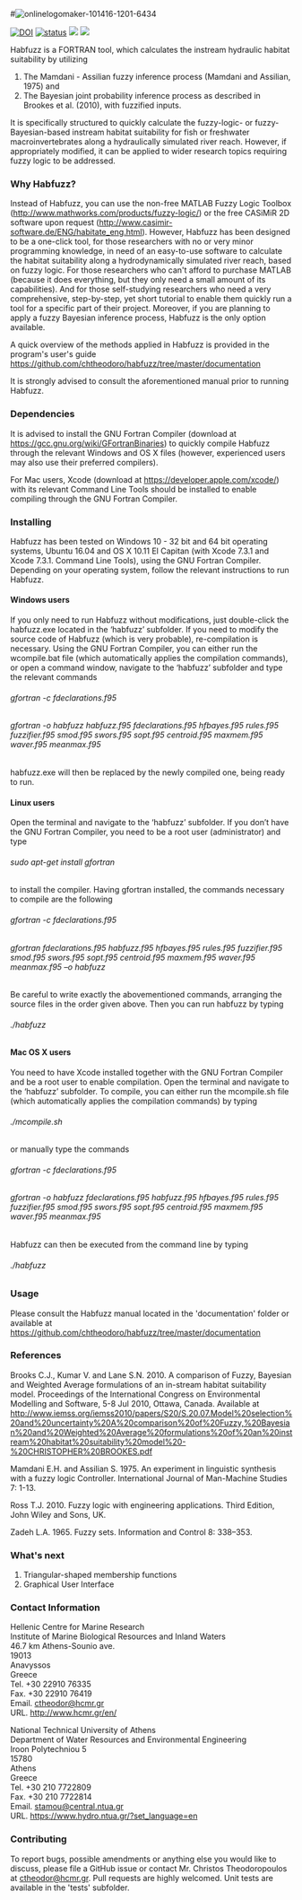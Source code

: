 #![onlinelogomaker-101416-1201-6434](https://cloud.githubusercontent.com/assets/21544603/19381943/a169dd32-9206-11e6-8207-055b982a6031.jpg)


[![DOI](https://zenodo.org/badge/68698452.svg)](https://zenodo.org/badge/latestdoi/68698452)
[![status](http://joss.theoj.org/papers/1ad27db8f0976c28a75e20d34eba5ee2/status.svg)](http://joss.theoj.org/papers/1ad27db8f0976c28a75e20d34eba5ee2)
![](http://www.repostatus.org/badges/latest/active.svg)
![](http://cranlogs.r-pkg.org/badges/grand-total/habfuzz)

Habfuzz is a FORTRAN tool, which calculates the instream hydraulic habitat suitability by utilizing  
1.	Τhe Mamdani - Assilian fuzzy inference process (Mamdani and Assilian, 1975) and  
2.	The Bayesian joint probability inference process as described in Brookes et al. (2010), with fuzzified inputs.

It is specifically structured to quickly calculate the fuzzy-logic- or fuzzy-Bayesian-based instream habitat suitability for fish or freshwater macroinvertebrates along a hydraulically simulated river reach. However, if appropriately modified, it can be applied to wider research topics requiring fuzzy logic to be addressed.

### Why Habfuzz?
Instead of Habfuzz, you can use the non-free MATLAB Fuzzy Logic Toolbox (http://www.mathworks.com/products/fuzzy-logic/) or the free CASiMiR 2D software upon request (http://www.casimir-software.de/ENG/habitate_eng.html). However, Habfuzz has been designed to be a one-click tool, for those researchers with no or very minor programming knowledge, in need of an easy-to-use software to calculate the habitat suitability along a hydrodynamically simulated river reach, based on fuzzy logic. For those researchers who can't afford to purchase MATLAB (because it does everything, but they only need a small amount of its capabilities). And for those self-studying researchers who need a very comprehensive, step-by-step, yet short tutorial to enable them quickly run a tool for a specific part of their project. Moreover, if you are planning to apply a fuzzy Bayesian inference process, Habfuzz is the only option available.
 
A quick overview of the methods applied in Habfuzz is provided in the program's user's guide
https://github.com/chtheodoro/habfuzz/tree/master/documentation  

It is strongly advised to consult the aforementioned manual prior to running Habfuzz. 

### Dependencies
  
It is advised to install the GNU Fortran Compiler (download at https://gcc.gnu.org/wiki/GFortranBinaries) to quickly compile Habfuzz through the relevant Windows and OS X files (however, experienced users may also use their preferred compilers).

For Mac users, Xcode (download at https://developer.apple.com/xcode/) with its relevant Command Line Tools should be installed to enable compiling through the GNU Fortran Compiler.

### Installing
Habfuzz has been tested on Windows 10 - 32 bit and 64 bit operating systems, Ubuntu 16.04 and OS X 10.11 El Capitan (with Xcode 7.3.1 and Xcode 7.3.1. Command Line Tools), using the GNU Fortran Compiler. Depending on your operating system, follow the relevant instructions to run Habfuzz.

#### Windows users
If you only need to run Habfuzz without modifications, just double-click the habfuzz.exe located in the ‘habfuzz’ subfolder. If you need to modify the source code of Habfuzz (which is very probable), re-compilation is necessary. Using the GNU Fortran Compiler, you can either run the wcompile.bat file (which automatically applies the compilation commands), or open a command window, navigate to the ‘habfuzz’ subfolder and type the relevant commands

###### gfortran -c fdeclarations.f95

###### gfortran -o habfuzz habfuzz.f95 fdeclarations.f95 hfbayes.f95 rules.f95 fuzzifier.f95 smod.f95 swors.f95 sopt.f95 centroid.f95 maxmem.f95 waver.f95 meanmax.f95

habfuzz.exe will then be replaced by the newly compiled one, being ready to run.

#### Linux users
Open the terminal and navigate to the ‘habfuzz’ subfolder. If you don’t have the GNU Fortran Compiler, you need to be a root user (administrator) and type

###### sudo apt-get install gfortran 

to install the compiler. Having gfortran installed, the commands necessary to compile are the following

###### gfortran -c fdeclarations.f95

###### gfortran fdeclarations.f95 habfuzz.f95 hfbayes.f95 rules.f95 fuzzifier.f95 smod.f95 swors.f95 sopt.f95 centroid.f95 maxmem.f95 waver.f95 meanmax.f95 –o habfuzz

Be careful to write exactly the abovementioned commands, arranging the source files in the order given above. Then you can run habfuzz by typing

###### ./habfuzz

#### Mac OS X users
You need to have Xcode installed together with the GNU Fortran Compiler and be a root user to enable compilation. Open the terminal and navigate to the ‘habfuzz’ subfolder. To compile, you can either run the mcompile.sh file (which automatically applies the compilation commands) by typing

###### ./mcompile.sh

or manually type the commands

###### gfortran -c fdeclarations.f95

###### gfortran -o habfuzz fdeclarations.f95 habfuzz.f95 hfbayes.f95 rules.f95 fuzzifier.f95 smod.f95 swors.f95 sopt.f95 centroid.f95 maxmem.f95 waver.f95 meanmax.f95

Habfuzz can then be executed from the command line by typing

###### ./habfuzz

### Usage
Please consult the Habfuzz manual located in the 'documentation' folder or available at https://github.com/chtheodoro/habfuzz/tree/master/documentation

### References
Brooks C.J., Kumar V. and Lane S.N. 2010. A comparison of Fuzzy, Bayesian and Weighted Average formulations of an in-stream habitat suitability model. Proceedings of the International Congress on Environmental Modelling and Software, 5-8 Jul 2010, Ottawa, Canada. Available at http://www.iemss.org/iemss2010/papers/S20/S.20.07.Model%20selection%20and%20uncertainty%20A%20comparison%20of%20Fuzzy,%20Bayesian%20and%20Weighted%20Average%20formulations%20of%20an%20instream%20habitat%20suitability%20model%20-%20CHRISTOPHER%20BROOKES.pdf

Mamdani E.H. and Assilian S. 1975. An experiment in linguistic synthesis with a fuzzy logic
Controller. International Journal of Man-Machine Studies 7: 1-13.

Ross T.J. 2010. Fuzzy logic with engineering applications. Third Edition, John Wiley and Sons, UK.

Zadeh L.A. 1965. Fuzzy sets. Information and Control 8: 338–353.

### What's next
1. Triangular-shaped membership functions
2. Graphical User Interface

### Contact Information

Hellenic Centre for Marine Research  
Institute of Marine Biological Resources and Inland Waters  
46.7 km Athens-Sounio ave.  
19013  
Anavyssos  
Greece  
Tel. +30 22910 76335  
Fax. +30 22910 76419  
Email. ctheodor@hcmr.gr  
URL. http://www.hcmr.gr/en/  

National Technical University of Athens  
Department of Water Resources and Environmental Engineering  
Iroon Polytechniou 5  
15780  
Athens  
Greece  
Tel. +30 210 7722809  
Fax. +30 210 7722814  
Email. stamou@central.ntua.gr  
URL. https://www.hydro.ntua.gr/?set_language=en  

### Contributing
To report bugs, possible amendments or anything else you would like to discuss, please file a GitHub issue or contact Mr. Christos Theodoropoulos at ctheodor@hcmr.gr. Pull requests are highly welcomed. Unit tests are available in the 'tests' subfolder.

